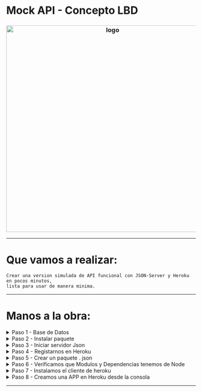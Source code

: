 # Mock API - Concepto LBD

<h3 align="center"><img src="https://i.imgur.com/Ypvo6rs.png" alt="logo" height="550px"></h3>

***

# Que vamos a realizar:

```
Crear una version simulada de API funcional con JSON-Server y Heroku en pocos minutos, 
lista para usar de manera minima.
```

***

# Manos a la obra:

<details>
<summary>Paso 1 - Base de Datos</summary>

```
Crear la base de datos.
```

>  database.json

> Crear el esqueleto:
```json
  {
            "id" : 0,
            "zona": "Centrica",
            "item": "Mochila",
            "caractetistica": "Moto blanca y negra, sin patente, dos ocupantes masculinos",
            "direccion" :[
                {
                    "direccionId" : "0",
                    "numero": "1810",
                    "nombre": "25 de mayo",
                    "codigoPostal": "4000",
                    "provincia": "donde vos quieras"
                }
            ]
        },
```

> Podes usar lo que vos quieras, siempre respetando el formato JSON

</details>


<details>
<summary>Paso 2 - Instalar paquete</summary>

```
Obtener paquete para poder crear la base de datos online
```

>  npm install -g json-server

<p align="center">
  <a href="">
    <img src="https://i.imgur.com/sdRNrvT.png">
  </a>
</p>

</details>


<details>
<summary>Paso 3 - Iniciar servidor Json</summary>

```
Levantar el servidor Json indicando [ database.json ] como origen de datos:
```

>  json-server --watch database.json

<p align="center">
  <a href="">
    <img src="https://i.imgur.com/lfXVL8w.png">
  </a>
</p>

> Y ahi podemos ver que levanta el servidor con los datos de [ database.json ] y nos indica como URL de  visualizacion en :

```
Resources
  http://localhost:3000/incidencias

  Home
  http://localhost:3000
```
<p align="center">
  <a href="">
    <img src="https://i.imgur.com/i4CZ8oZ.png">
  </a>
</p>

</details>

<details>
<summary>Paso 4 - Registarnos en Heroku</summary>

```
Para registrarnos vamos a Heroku, en el caso que ya estemos registrados solamente iniciamos sesion 
y completamos los campos.
```

> heroku.com

> Iniciamos sesion o nos registramos

> Seleccionamos donde dice Create a new app , en mi caso prefiero hacerlo directamente desde la terminal :)

<p align="center">
  <a href="">
    <img src="https://i.imgur.com/24XAR7T.png">
  </a>
</p>


> Antes de continuar, prefiero hacer un commit & push de todo lo que voy haciendo hasta el momento, incluida esta documentacion que estoy haciendo en local.
</details>

<details>
<summary>Paso 5 - Crear un paquete . json</summary>

```
Vamos a usar npm init, como es la primera vez que lo vamos a ejecutar dentro del proyecto 
nos crea el archivo package.json, de invocarlo nuevamente lo que hace al detectar que 
ya esta creado es actualizarlo.
```

> 1) npm init

> 2) nos indica las configuraciones basicas

> 3) siguiente siguiente y listo

> 4) tenemos nuestro package.json creado

``` json
{
  "name": "mockapi",
  "version": "1.0.0",
  "description": "mock api test & heroku",
  "main": "index.js",
  "scripts": {
    "test": "echo \"Error: no test specified\" && exit 1"
  },
  "repository": {
    "type": "git",
    "url": "git+https://github.com/agustinjosew/mockApi.git"
  },
  "author": "Agustin Jose W",
  "license": "ISC",
  "bugs": {
    "url": "https://github.com/agustinjosew/mockApi/issues"
  },
  "homepage": "https://github.com/agustinjosew/mockApi#readme"
}

```
Entonces lo que hacemos en este punto es inicializar el proyecto y crear el archivo package.json

Para mas informacion consulta en [NPM INIT](https://docs.npmjs.com/cli/v7/commands/npm-init) .

</details>

<details>
<summary>Paso 6 - Verificamos que Modulos y Dependencias tenemos de Node</summary>

```
Para esto usamos NPM INSTALL, al no especificar ningun paquete se entiende que se desea 
verificar/instalar todas las dependencias dentro del archivo package.json. 
Esto es habitual, cuando se descargan proyectos o aplicaciones de github por ejemplo, 
ya que las dependencias deben ser instaladas luego de descargar el proyecto 
(por razones de tamaño).
```

> desde la consola ingresamos " npm i "

> nos devuelve el resultado y vemos que  se ha creado un archivo  << package-lock.json >>

> este nuevo archivo es el que SI vamos a tener que enviar al repositorio y nos sirve para indicar las dependencias que tiene nuestro proyecto pero sin necesidad de subir al repositorio las mismas, recordemos que aqui estamos tratando con el tema del tamaño...del repo (?), tambien sirve para que cuando bajemos el contenido tener la posibilidad de elegir versiones previas de las dependencias y optimizar el proceso de instalacion de las mismas evitando tener que resolver de nuevo los metadatos de los paquetes instalados previamente.

> para mas informacion de [PACKAGE-LOCK.JSON](https://docs.npmjs.com/cli/v6/configuring-npm/package-lock-json) .

> volvemos a la consola e instalamos el paquete json-server como una dependencia, hasta ahora lo teniamos solamente en local, pero al hacer este paso agregamos ese requisito al archivo de packages que veniamos creando

> usamos npm i json-server , a continuacion vemos que se crea una nueva carpeta node_modules y dentro de la misma mas carpetas

> en package.json vemos ahora que fue insertado lo siguiente:
``` json
 },
    "dependencies": {
    "json-server": "^0.16.3"
  }
```
> dentro de package.json en la seccion de "scripts" voy a crear una nueva declaracion, necesito algo para invocar que levante el servidor, para eso hacemos lo siguiente, donde dice test al final ponemos una coma y debajo :
``` json
"start": "node servidor.js"
```
> guardamos y creamos el archivo porque lo tenemos declarado pero no creado, en esta parte en especial vemos contenidos especificos de backend, si no estas familiarizado con el tema siempre es bueno ponerse a buscar informacion, la logica de esto es: !) obtener el paquete que acabamos de instalar "json-server", 2) usarlo con "create()" y encapsular todo en la variable servidor, 3) luego con router le indicamos donde esta nuestra base de datos "database.json", 4) y luego usamos middlewares, este concepto a nivel general se indica como una funcion que se puede ejecutar ANTES o DESPUES del manejo de una RUTA, tiene incidencia con el acceso a los objetos de Request-Respondes y next(), pudiendo verificar por ejemplo niveles de acceso ANTES de entrar a la RUTA, manejar errores, validar datos, etc ; por ultimo declaramos un puerto, el 3000, para indicar que puerto vamos a aceptar. 

``` js
const jsonServidor = require('json-server');
const servidor     = jsonServidor.create();
const router       = jsonServidor.router('database.json');
const middlewares  = jsonServidor.defaults();
const puerto       = process.env.PUERTO || 3000;

servidor.use(middlewares);
servidor.use(router);
servidor.listen(puerto);

```
> por ultimo agregamos al .gitignore el renglon node_modules (es el nombre de la carpeta que se creo al usar npm install ) para indicar que no suba los modulos, ya vimos que ocupan mucho espacio y son lentos a veces.

<p align="center">
  <a href="">
    <img src="https://i.imgur.com/W4jCXOB.png">
  </a>
</p>

> commit & push de los cambios y seguimos!
</details>

<details>
<summary>Paso 7 - Instalamos el cliente de heroku</summary>

```
Ahora lo que necesitamos es poder comunicarnos con heroku directamente desde nuesta
terminal, para eso vamos a ver la documentacion de heroku:
```

> https://devcenter.heroku.com/articles/heroku-cli#download-and-install

> segun tu sistema operativo seleccionas el que corresponde e instalamos

> verificamos desde la consola o git-bash el estado de la instalacion usando heroku --version

> asociamos la instalacion a nuestro package.json mediante npm install -g heroku

</details>

<details>
<summary>Paso 8 - Creamos una APP en Heroku desde la consola</summary>

> desde la terminal comun o git-bash indicamos con heroku create nombre-de-la-app

> seguramente aparece un mensaje de error, esto se debe a que nunca nos logueamos desde la interface de heroku, presionamos cualquier tecla y seguimos, vemos el mensaje de confirmacion en la consola y wala! ya tenemos creada la app en el "slot" de heroku

> ahora tenemos que pasar desde nuestra carpeta local a heroku todo el contenido, para evitar errores prefiero usar gitbash directamente por lo siguiente:

```
al momento de usar la combinacion de heroku y mi proyecto tengo que hacer uso 
de la sentencia << PUSH >> concatenando << HEROKU >> y el << BRANCH >> que 
quiero subir, entonces me queda para utilizar: git push heroku main
```

> vemos el log en pantalla de lo que va sucediendo, como va empaquetando, detectandro y creando lo que sea necesario:

``` log
remote:        Procfile declares types -> (none)
remote:
remote: -----> Compressing...
remote:        Done: 51.4M
remote: -----> Launching...
remote:        Released v3
remote:        https://nombre-de-la-app.herokuapp.com/ deployed to Heroku
remote:
remote: Verifying deploy... done.
To https://git.heroku.com/nombre-de-la-app.git
 * [new branch]      main -> main

```

> con eso ya tenemos todo listo para poder usar las funciones de GET POST PUT PATCH DELETE OPTIONS

HAPPY CODING! 

</details>



***

